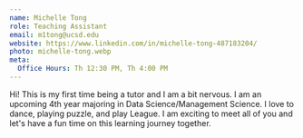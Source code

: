 ```yaml
---
name: Michelle Tong
role: Teaching Assistant
email: m1tong@ucsd.edu
website: https://www.linkedin.com/in/michelle-tong-487183204/
photo: michelle-tong.webp
meta:
  Office Hours: Th 12:30 PM, Th 4:00 PM
---
```


Hi! This is my first time being a tutor and I am a bit nervous. I am an upcoming 4th year majoring in Data Science/Management Science. I love to dance, playing puzzle, and play League. I am exciting to meet all of you and let's have a fun time on this learning journey together.

